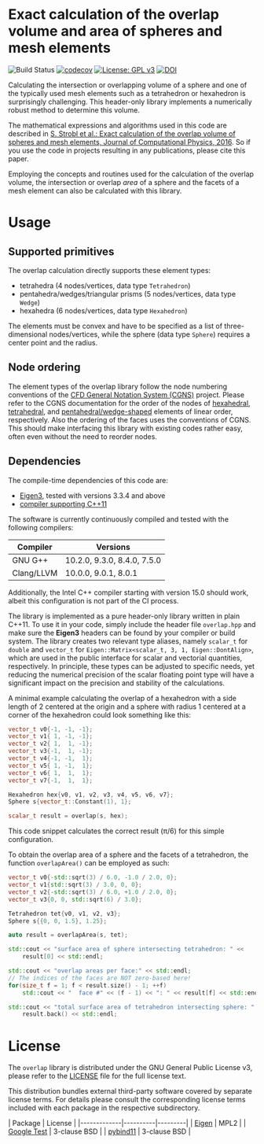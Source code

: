 # Exact calculation of the overlap volume and area of spheres and mesh elements

![Build Status](https://img.shields.io/github/workflow/status/severinstrobl/overlap/CI%20build%20Linux)
[![codecov](https://codecov.io/gh/severinstrobl/overlap/branch/master/graph/badge.svg?token=GQ2L62OXXK)](https://codecov.io/gh/severinstrobl/overlap)
[![License: GPL v3](https://img.shields.io/badge/License-GPLv3-blue.svg)](./COPYING)
[![DOI](https://img.shields.io/badge/DOI-10.1016/j.jcp.2016.02.003-blue.svg)](https://dx.doi.org/10.1016/j.jcp.2016.02.003)

Calculating the intersection or overlapping volume of a sphere and one of the
typically used mesh elements such as a tetrahedron or hexahedron is
surprisingly challenging. This header-only library implements a numerically
robust method to determine this volume.

The mathematical expressions and algorithms used in this code are described in
[S. Strobl et al.: Exact calculation of the overlap volume of spheres and mesh
elements, Journal of Computational Physics, 2016](https://dx.doi.org/10.1016/j.jcp.2016.02.003).
So if you use the code in projects resulting in any publications, please cite
this paper.

Employing the concepts and routines used for the calculation of the overlap
volume, the intersection or overlap *area* of a sphere and the facets of a mesh
element can also be calculated with this library.

# Usage

## Supported primitives

The overlap calculation directly supports these element types:

- tetrahedra (4 nodes/vertices, data type `Tetrahedron`)
- pentahedra/wedges/triangular prisms (5 nodes/vertices, data type `Wedge`)
- hexahedra (6 nodes/vertices, data type `Hexahedron`)

The elements must be convex and have to be specified as a list of three-dimensional nodes/vertices,
while the sphere (data type `Sphere`) requires a center point and the radius.

## Node ordering

The element types of the overlap library follow the node numbering conventions
of the [CFD General Notation System (CGNS)](https://cgns.github.io/) project.
Please refer to the CGNS documentation for the order of the nodes of
[hexahedral](https://cgns.github.io/CGNS_docs_current/sids/conv.html#unst_hexa),
[tetrahedral](https://cgns.github.io/CGNS_docs_current/sids/conv.html#unst_tetra), and
[pentahedral/wedge-shaped](https://cgns.github.io/CGNS_docs_current/sids/conv.html#unst_penta)
elements of linear order, respectively. Also the ordering of the faces uses
the conventions of CGNS. This should make interfacing this library with
existing codes rather easy, often even without the need to reorder nodes.

## Dependencies

The compile-time dependencies of this code are:
- [Eigen3](http://eigen.tuxfamily.org), tested with versions 3.3.4 and above
- [compiler supporting C++11](https://en.cppreference.com/w/cpp/compiler_support#cpp11)

The software is currently continuously compiled and tested with the following
compilers:

| Compiler   | Versions |
|------------|----------|
| GNU G++    | 10.2.0, 9.3.0, 8.4.0, 7.5.0 |
| Clang/LLVM | 10.0.0, 9.0.1, 8.0.1 |

Additionally, the Intel C++ compiler starting with version 15.0 should work,
albeit this configuration is not part of the CI process.

The library is implemented as a pure header-only library written in plain
C++11. To use it in your code, simply include the header file `overlap.hpp` and
make sure the **Eigen3** headers can be found by your compiler or build system.
The library creates two relevant type aliases, namely `scalar_t` for `double`
and `vector_t` for `Eigen::Matrix<scalar_t, 3, 1, Eigen::DontAlign>`, which are
used in the public interface for scalar and vectorial quantities, respectively.
In principle, these types can be adjusted to specific needs, yet reducing the
numerical precision of the scalar floating point type will have a significant
impact on the precision and stability of the calculations.

A minimal example calculating the overlap of a hexahedron with a side length of
2 centered at the origin and a sphere with radius 1 centered at a corner of the
hexahedron could look something like this:
```cpp
vector_t v0{-1, -1, -1};
vector_t v1{ 1, -1, -1};
vector_t v2{ 1,  1, -1};
vector_t v3{-1,  1, -1};
vector_t v4{-1, -1,  1};
vector_t v5{ 1, -1,  1};
vector_t v6{ 1,  1,  1};
vector_t v7{-1,  1,  1};

Hexahedron hex{v0, v1, v2, v3, v4, v5, v6, v7};
Sphere s{vector_t::Constant(1), 1};

scalar_t result = overlap(s, hex);
```
This code snippet calculates the correct result (&pi;/6) for this simple
configuration.

To obtain the overlap area of a sphere and the facets of a tetrahedron, the
function `overlapArea()` can be employed as such:
```cpp
vector_t v0{-std::sqrt(3) / 6.0, -1.0 / 2.0, 0};
vector_t v1{std::sqrt(3) / 3.0, 0, 0};
vector_t v2{-std::sqrt(3) / 6.0, +1.0 / 2.0, 0};
vector_t v3{0, 0, std::sqrt(6) / 3.0};

Tetrahedron tet{v0, v1, v2, v3};
Sphere s{{0, 0, 1.5}, 1.25};

auto result = overlapArea(s, tet);

std::cout << "surface area of sphere intersecting tetrahedron: " <<
    result[0] << std::endl;

std::cout << "overlap areas per face:" << std::endl;
// The indices of the faces are NOT zero-based here!
for(size_t f = 1; f < result.size() - 1; ++f)
    std::cout << "  face #" << (f - 1) << ": " << result[f] << std::endl;

std::cout << "total surface area of tetrahedron intersecting sphere: " <<
    result.back() << std::endl;
```

# License

The `overlap` library is distributed under the GNU General Public
License v3, please refer to the [LICENSE](LICENSE) file for the full license
text.

This distribution bundles external third-party software covered by separate
license terms. For details please consult the corresponding license terms
included with each package in the respective subdirectory.

| Package     | License |
|-------------|----------|---------|
| [Eigen](http://eigen.tuxfamily.org) | MPL2 |
| [Google Test](https://github.com/google/googletest) | 3-clause BSD |
| [pybind11](https://github.com/pybind/pybind11) | 3-clause BSD |
